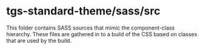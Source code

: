 # tgs-standard-theme/sass/src

This folder contains SASS sources that mimic the component-class hierarchy. These files
are gathered in to a build of the CSS based on classes that are used by the build.
